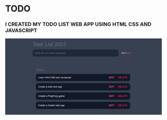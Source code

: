 # TODO
### I CREATED MY TODO LIST WEB APP USING HTML CSS AND JAVASCRIPT
![loading...](screenshot.png "Todo Web app")
